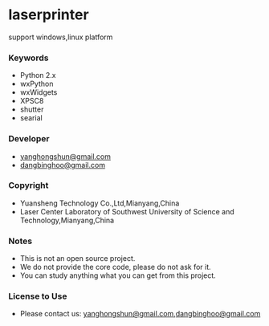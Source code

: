 # laserprinter

support windows,linux platform

### Keywords

* Python 2.x
* wxPython
* wxWidgets
* XPSC8
* shutter
* searial

### Developer

* yanghongshun@gmail.com
* dangbinghoo@gmail.com

### Copyright

* Yuansheng Technology Co.,Ltd,Mianyang,China
* Laser Center Laboratory of Southwest University of Science and Technology,Mianyang,China

### Notes

* This is not an open source project.
* We do not provide the core code, please do not ask for it.
* You can study anything what you can get from this project.

### License to Use

* Please contact us: yanghongshun@gmail.com,dangbinghoo@gmail.com
